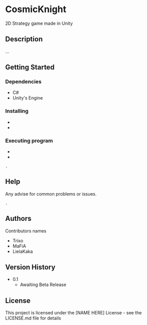 # CosmicKnight

2D Strategy game made in Unity

## Description

...

## Getting Started

### Dependencies

* C#
* Unity's Engine

### Installing

* 
* 

### Executing program

* 
* 
```
.
```

## Help

Any advise for common problems or issues.
```
.
```

## Authors

Contributors names

- Trixo
- MaFiA
- LielaKaka

## Version History

* 0.1
    * Awaiting Beta Release

## License

This project is licensed under the [NAME HERE] License - see the LICENSE.md file for details
